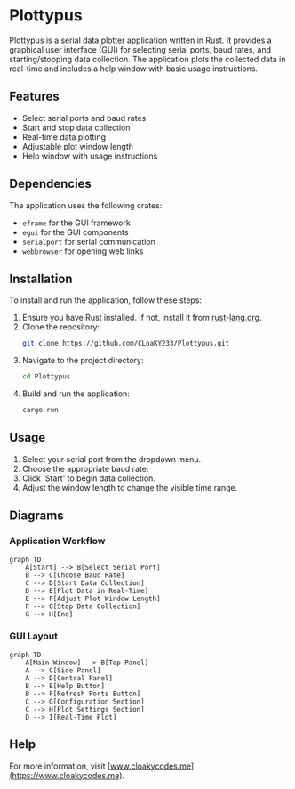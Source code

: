 # Plottypus

Plottypus is a serial data plotter application written in Rust. It provides a graphical user interface (GUI) for selecting serial ports, baud rates, and starting/stopping data collection. The application plots the collected data in real-time and includes a help window with basic usage instructions.

## Features

- Select serial ports and baud rates
- Start and stop data collection
- Real-time data plotting
- Adjustable plot window length
- Help window with usage instructions

## Dependencies

The application uses the following crates:

- `eframe` for the GUI framework
- `egui` for the GUI components
- `serialport` for serial communication
- `webbrowser` for opening web links

## Installation

To install and run the application, follow these steps:

1. Ensure you have Rust installed. If not, install it from [rust-lang.org](https://www.rust-lang.org/).
2. Clone the repository:
   ```sh
   git clone https://github.com/CLoaKY233/Plottypus.git
   ```
3. Navigate to the project directory:
   ```sh
   cd Plottypus
   ```
4. Build and run the application:
   ```sh
   cargo run
   ```

## Usage

1. Select your serial port from the dropdown menu.
2. Choose the appropriate baud rate.
3. Click 'Start' to begin data collection.
4. Adjust the window length to change the visible time range.

## Diagrams

### Application Workflow

```mermaid
graph TD
    A[Start] --> B[Select Serial Port]
    B --> C[Choose Baud Rate]
    C --> D[Start Data Collection]
    D --> E[Plot Data in Real-Time]
    E --> F[Adjust Plot Window Length]
    F --> G[Stop Data Collection]
    G --> H[End]
```

### GUI Layout

```mermaid
graph TD
    A[Main Window] --> B[Top Panel]
    A --> C[Side Panel]
    A --> D[Central Panel]
    B --> E[Help Button]
    B --> F[Refresh Ports Button]
    C --> G[Configuration Section]
    C --> H[Plot Settings Section]
    D --> I[Real-Time Plot]
```

## Help

For more information, visit [www.cloakycodes.me](https://www.cloakycodes.me).
